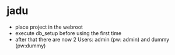 # jadu
- place project in the webroot
- execute db_setup before using the first time
- after that there are now 2 Users: admin (pw: admin) and dummy (pw:dummy)